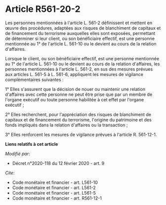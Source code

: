 # Article R561-20-2

Les personnes mentionnées à l'article L. 561-2 définissent et mettent en œuvre des procédures, adaptées aux risques de
blanchiment de capitaux et de financement du terrorisme auxquelles elles sont exposées, permettant de déterminer si leur
client, ou son bénéficiaire effectif, est une personne mentionnée au 1° de l'article L. 561-10 ou le devient au cours de la
relation d'affaires. 

Lorsque le client, ou son bénéficiaire effectif, est une personne mentionnée au 1° de l'article L. 561-10 ou le devient au
cours de la relation d'affaires, les personnes mentionnées à l'article L. 561-2, en sus des mesures prévues aux articles L.
561-5 à L. 561-6, appliquent les mesures de vigilance complémentaires suivantes : 

1° Elles s'assurent que la décision de nouer ou maintenir une relation d'affaires avec cette personne ne peut être prise que
par un membre de l'organe exécutif ou toute personne habilitée à cet effet par l'organe exécutif ; 

2° Elles recherchent, pour l'appréciation des risques de blanchiment de capitaux et de financement du terrorisme, l'origine
du patrimoine et des fonds impliqués dans la relation d'affaires ou la transaction ; 

3° Elles renforcent les mesures de vigilance prévues à l'article R. 561-12-1.

**Liens relatifs à cet article**

_Modifié par_:

  - Décret n°2020-118 du 12 février 2020 - art. 9

_Cite_:

  - Code monétaire et financier - art. L561-10
  - Code monétaire et financier - art. L561-2
  - Code monétaire et financier - art. L561-5
  - Code monétaire et financier - art. R561-12-1
